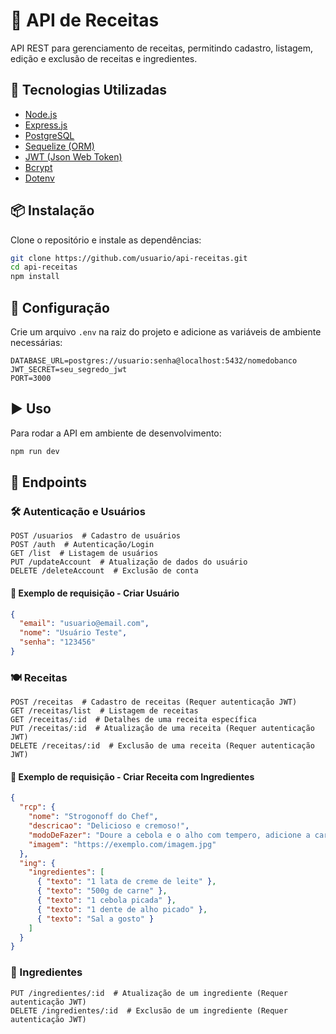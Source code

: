 # 📌 API de Receitas  

API REST para gerenciamento de receitas, permitindo cadastro, listagem, edição e exclusão de receitas e ingredientes.  

## 🚀 Tecnologias Utilizadas  
- [Node.js](https://nodejs.org/)  
- [Express.js](https://expressjs.com/)  
- [PostgreSQL](https://www.postgresql.org/)  
- [Sequelize (ORM)](https://sequelize.org/)  
- [JWT (Json Web Token)](https://jwt.io/)  
- [Bcrypt](https://www.npmjs.com/package/bcrypt)  
- [Dotenv](https://www.npmjs.com/package/dotenv)  

## 📦 Instalação  
Clone o repositório e instale as dependências:  
```bash
git clone https://github.com/usuario/api-receitas.git
cd api-receitas
npm install
```

## 🔧 Configuração  
Crie um arquivo `.env` na raiz do projeto e adicione as variáveis de ambiente necessárias:  
```env
DATABASE_URL=postgres://usuario:senha@localhost:5432/nomedobanco
JWT_SECRET=seu_segredo_jwt
PORT=3000
```

## ▶️ Uso  
Para rodar a API em ambiente de desenvolvimento:  
```bash
npm run dev
```

## 📖 Endpoints  

### 🛠 Autenticação e Usuários  
```http
POST /usuarios  # Cadastro de usuários
POST /auth  # Autenticação/Login
GET /list  # Listagem de usuários
PUT /updateAccount  # Atualização de dados do usuário
DELETE /deleteAccount  # Exclusão de conta
```

#### 🔹 Exemplo de requisição - Criar Usuário  
```json
{
  "email": "usuario@email.com",
  "nome": "Usuário Teste",
  "senha": "123456"
}
```

### 🍽 Receitas  
```http
POST /receitas  # Cadastro de receitas (Requer autenticação JWT)
GET /receitas/list  # Listagem de receitas
GET /receitas/:id  # Detalhes de uma receita específica
PUT /receitas/:id  # Atualização de uma receita (Requer autenticação JWT)
DELETE /receitas/:id  # Exclusão de uma receita (Requer autenticação JWT)
```

#### 🔹 Exemplo de requisição - Criar Receita com Ingredientes  
```json
{
  "rcp": {
    "nome": "Strogonoff do Chef",
    "descricao": "Delicioso e cremoso!",
    "modoDeFazer": "Doure a cebola e o alho com tempero, adicione a carne e cozinhe até dourar.",
    "imagem": "https://exemplo.com/imagem.jpg"
  }, 
  "ing": {
    "ingredientes": [
      { "texto": "1 lata de creme de leite" },
      { "texto": "500g de carne" },
      { "texto": "1 cebola picada" },
      { "texto": "1 dente de alho picado" },
      { "texto": "Sal a gosto" }
    ]
  }
}
```

### 🥕 Ingredientes  
```http
PUT /ingredientes/:id  # Atualização de um ingrediente (Requer autenticação JWT)
DELETE /ingredientes/:id  # Exclusão de um ingrediente (Requer autenticação JWT)
```
